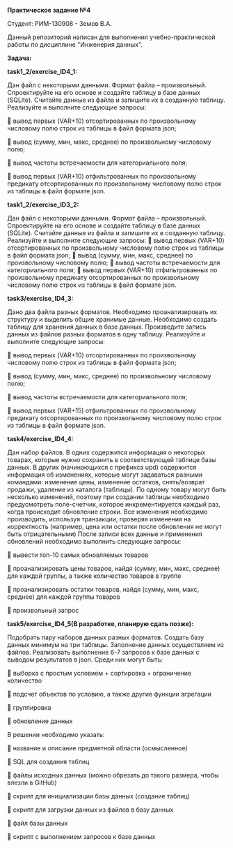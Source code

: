 **Практическое задание №4**

Студент: РИМ-130908 - Земов В.А.


Данный репозиторий написан для выполнения учебно-практической работы по дисциплине "Инженерия данных".

**Задача:**


**task1_2/exercise_ID4_1:**

Дан файл с некоторыми данными. Формат файла – произвольный. Спроектируйте на его основе и создайте таблицу в базе данных (SQLite). Считайте данные из файла и запишите их в созданную таблицу. Реализуйте и выполните следующие запросы:

	вывод первых (VAR+10) отсортированных по произвольному числовому полю строк из таблицы в файл формата json;

	вывод (сумму, мин, макс, среднее) по произвольному числовому полю;

	вывод частоты встречаемости для категориального поля;

	вывод первых (VAR+10) отфильтрованных по произвольному предикату отсортированных по произвольному числовому полю строк из таблицы в файл формате json.



**task1_2/exercise_ID3_2:**

Дан файл с некоторыми данными. Формат файла – произвольный. Спроектируйте на его основе и создайте таблицу в базе данных (SQLite). Считайте данные из файла и запишите их в созданную таблицу. Реализуйте и выполните следующие запросы:
	вывод первых (VAR+10) отсортированных по произвольному числовому полю строк из таблицы в файл формата json;
	вывод (сумму, мин, макс, среднее) по произвольному числовому полю;
	вывод частоты встречаемости для категориального поля;
	вывод первых (VAR+10) отфильтрованных по произвольному предикату отсортированных по произвольному числовому полю строк из таблицы в файл формате json.



**task3/exercise_ID4_3:**

Дано два файла разных форматов. Необходимо проанализировать их структуру и выделить общие хранимые данные. Необходимо создать таблицу для хранения данных в базе данных. Произведите запись данных из файлов разных форматов в одну таблицу. Реализуйте и выполните следующие запросы:

	вывод первых (VAR+10) отсортированных по произвольному числовому полю строк из таблицы в файл формата json;

	вывод (сумму, мин, макс, среднее) по произвольному числовому полю;

	вывод частоты встречаемости для категориального поля;

	вывод первых (VAR+15) отфильтрованных по произвольному предикату отсортированных по произвольному числовому полю строк из таблицы в файл формате json.



**task4/exercise_ID4_4:**

Дан набор файлов. В одних содержится информация о некоторых товарах, которые нужно сохранить в соответствующей таблице базы данных. В других (начинающихся с префикса upd) содержится информация об изменениях, которые могут задаваться разными командами: изменение цены, изменение остатков, снять/возврат продажи, удаление из каталога (таблицы). По одному товару могут быть несколько изменений, поэтому при создании таблицы необходимо предусмотреть поле-счетчик, которое инкрементируется каждый раз, когда происходит обновление строки. Все изменения необходимо производить, используя транзакции, проверяя изменения на корректность (например, цена или остатки после обновления не могут быть отрицательными)
После записи всех данные и применения обновлений необходимо выполнить следующие запросы:

	вывести топ-10 самых обновляемых товаров

	проанализировать цены товаров, найдя (сумму, мин, макс, среднее) для каждой группы, а также количество товаров в группе

	проанализировать остатки товаров, найдя (сумму, мин, макс, среднее) для каждой группы товаров

	произвольный запрос 



**task5/exercise_ID4_5(В разработке, планирую сдать позже):**

Подобрать пару наборов данных разных форматов. Создать базу данных минимум на три таблицы. Заполнение данных осуществляем из файлов. Реализовать выполнение 6-7 запросов к базе данных с выводом результатов в json. Среди них могут быть:

	выборка с простым условием + сортировка + ограничение количество

	подсчет объектов по условию, а также другие функции агрегации

	группировка

	обновление данных

В решении необходимо указать:

	название и описание предметной области (осмысленное)

	SQL для создания таблиц

	файлы исходных данных (можно обрезать до такого размера, чтобы влезли в GitHub)

	скрипт для инициализации базы данных (создание таблиц)

	скрипт для загрузки данных из файлов в базу данных

	файл базы данных

	скрипт с выполнением запросов к базе данных 


